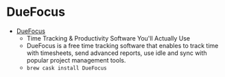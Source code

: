 # DueFocus
- [DueFocus](https://duefocus.com/)
  -  Time Tracking & Productivity Software You'll Actually Use
  - DueFocus is a free time tracking software that enables to track time with timesheets, send advanced reports, use idle and sync with popular project management tools.
  - `brew cask install DueFocus`
